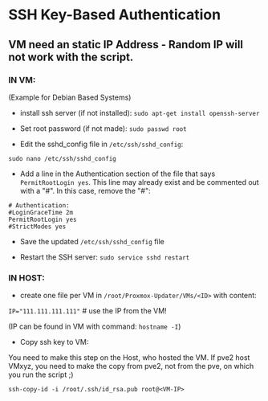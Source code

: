 # SSH Key-Based Authentication

## VM need an static IP Address - Random IP will not work with the script.

### IN VM:
(Example for Debian Based Systems)

- install ssh server (if not installed):
`sudo apt-get install openssh-server`

- Set root password (if not made):
`sudo passwd root`

- Edit the sshd_config file in `/etc/ssh/sshd_config`:

`sudo nano /etc/ssh/sshd_config`

- Add a line in the Authentication section of the file that says `PermitRootLogin yes`. This line may already exist and be commented out with a "#". In this case, remove the "#":
```
# Authentication:
#LoginGraceTime 2m
PermitRootLogin yes
#StrictModes yes
```

- Save the updated `/etc/ssh/sshd_config` file

- Restart the SSH server:
`sudo service sshd restart`


### IN HOST:
- create one file per VM in `/root/Proxmox-Updater/VMs/<ID>` with content:

`IP="111.111.111.111"`   # use the IP from the VM!

(IP can be found in VM with command: `hostname -I`)

- Copy ssh key to VM:

You need to make this step on the Host, who hosted the VM. If pve2 host VMxyz, you need to make the copy from pve2, not from the pve, on which you run the script ;)

`ssh-copy-id -i /root/.ssh/id_rsa.pub root@<VM-IP>`
